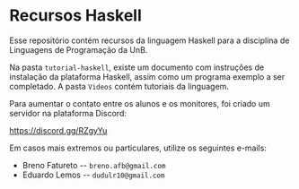 # Recursos Haskell

Esse repositório contém recursos da linguagem Haskell para
a disciplina de Linguagens de Programação da UnB.

Na pasta `tutorial-haskell`, existe um documento com instruçôes de instalação
da plataforma Haskell, assim como um programa exemplo a ser completado.
A pasta `Videos` contém tutoriais da linguagem.

Para aumentar o contato entre os alunos e os monitores, foi criado um servidor na plataforma Discord:

https://discord.gg/RZgyYu

Em casos mais extremos ou particulares, utilize os seguintes e-mails:

- Breno Fatureto -- `breno.afb@gmail.com`
- Eduardo Lemos -- `dudulr10@gmail.com`
